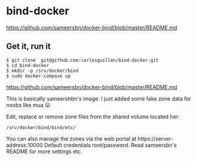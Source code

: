 # bind-docker

https://github.com/sameersbn/docker-bind/blob/master/README.md


## Get it, run it
```
$ git clone  git@github.com:carlosguillen/bind-docker.git
$ cd bind-docker 
$ mkdir -p /srv/docker/bind
$ sudo docker-compose up
```

https://github.com/sameersbn/docker-bind/blob/master/README.md

This is basically sameershbn's image. 
I just added some fake zone data for noobs like mua :stuck_out_tongue:

Edit, replace or remove zone files from the shared volume located her:
```
/srv/docker/bind/bind/etc/
```

You can also manage the zones via the web portal at https://server-address:10000
Default credentials root/password. Read sameersbn's README for more settings etc.
